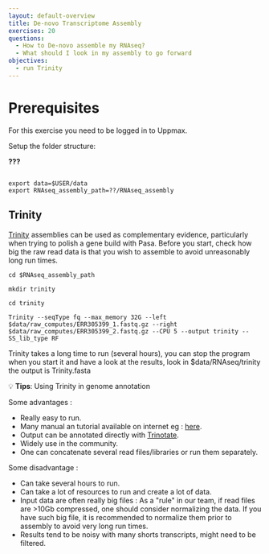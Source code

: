 ```yaml
---
layout: default-overview
title: De-novo Transcriptome Assembly
exercises: 20
questions:
  - How to De-novo assemble my RNAseq?
  - What should I look in my assembly to go forward
objectives:
  - run Trinity
---
```


# Prerequisites
For this exercise you need to be logged in to Uppmax.

Setup the folder structure:

**???**

```

export data=$USER/data
export RNAseq_assembly_path=??/RNAseq_assembly
```

## Trinity

[Trinity](https://github.com/trinityrnaseq/trinityrnaseq/wiki) assemblies can be used as complementary evidence, particularly when trying to polish a gene build with Pasa. Before you start, check how big the raw read data is that you wish to assemble to avoid unreasonably long run times.

```
cd $RNAseq_assembly_path

mkdir trinity

cd trinity

Trinity --seqType fq --max_memory 32G --left $data/raw_computes/ERR305399_1.fastq.gz --right $data/raw_computes/ERR305399_2.fastq.gz --CPU 5 --output trinity --SS_lib_type RF
```

Trinity takes a long time to run (several hours), you can stop the program when you start it and have a look at the results, look in $data/RNAseq/trinity the output is Trinity.fasta

:bulb: **Tips**: Using Trinity in genome annotation

Some advantages :
- Really easy to run.
- Many manual an tutorial available on internet eg : [here](https://github.com/trinityrnaseq/trinityrnaseq/wiki).
- Output can be annotated directly with [Trinotate](https://github.com/Trinotate/Trinotate.github.io/wiki).
- Widely use in the community.
- One can concatenate several read files/libraries or run them separately.

Some disadvantage :
- Can take several hours to run.
- Can take a lot of resources to run and create a lot of data.
- Input data are often really big files :
As a "rule" in our team, if read files are >10Gb compressed, one should consider normalizing the data. If you have such big file, it is recommended to normalize them prior to assembly to avoid very long run times.
- Results tend to be noisy with many shorts transcripts, might need to be filtered.
